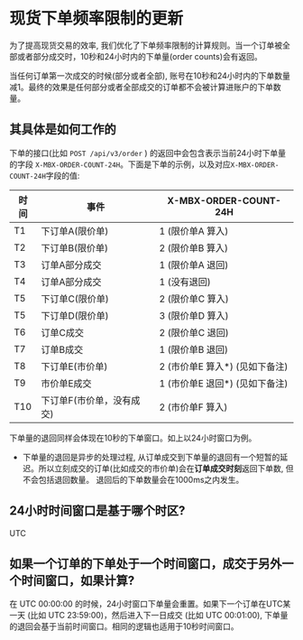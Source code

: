 # 现货下单频率限制的更新

为了提高现货交易的效率, 我们优化了下单频率限制的计算规则。当一个订单被全部或者部分成交时，10秒和24小时内的下单量(order counts)会有返回。

当任何订单第一次成交的时候(部分或者全部), 账号在10秒和24小时内的下单数量减1。最终的效果是任何部分或者全部成交的订单都不会被计算进账户的下单数量。

## 其具体是如何工作的
下单的接口(比如 `POST /api/v3/order` ) 的返回中会包含表示当前24小时下单量的字段 `X-MBX-ORDER-COUNT-24H`。下面是下单的示例，以及对应`X-MBX-ORDER-COUNT-24H`字段的值:

|时间| 事件                       | X-MBX-ORDER-COUNT-24H|
|--- | ---                          | ----                 |
|T1  | 下订单A(限价单)          | 1 (限价单A 算入) |
|T2  | 下订单B(限价单)          | 2 (限价单B 算入) |
|T3  | 订单A部分成交            | 1 (限价单A 退回) |
|T4  | 订单A部分成交            | 1 (没有退回) |
|T5  | 下订单C(限价单)          | 2 (限价单C 算入) |
|T5  | 下订单D(限价单)         | 3 (限价单D 算入) |
|T6  | 订单C成交               | 2 (限价单C 退回) |
|T7  | 订单B成交               | 1 (限价单B 退回) |
|T8  | 下订单E(市价单)         | 2 (市价单E 算入*) (见如下备注) |
|T9  | 市价单E成交               | 1 (市价单E 退回*) (见如下备注) |
|T10 | 下订单F(市价单，没有成交) | 2 (市价单F 算入)  |

下单量的退回同样会体现在10秒的下单窗口。如上以24小时窗口为例。

* 下单量的退回是异步的处理过程, 从订单成交到下单量的退回有一个短暂的延迟。所以立刻成交的订单(比如成交的市价单)会在**订单成交时刻**返回下单数, 但不会包括退回数量。 退回后的下单数量会在1000ms之内发生。

## 24小时时间窗口是基于哪个时区?

UTC

## 如果一个订单的下单处于一个时间窗口，成交于另外一个时间窗口，如果计算?

在 UTC 00:00:00 的时候，24小时窗口下单量会重置。如果下一个订单在UTC某一天 (比如 UTC 23:59:00)，然后进入下一日成交 (比如 UTC 00:01:00), 下单量的退回会基于当前时间窗口。相同的逻辑也适用于10秒时间窗口。